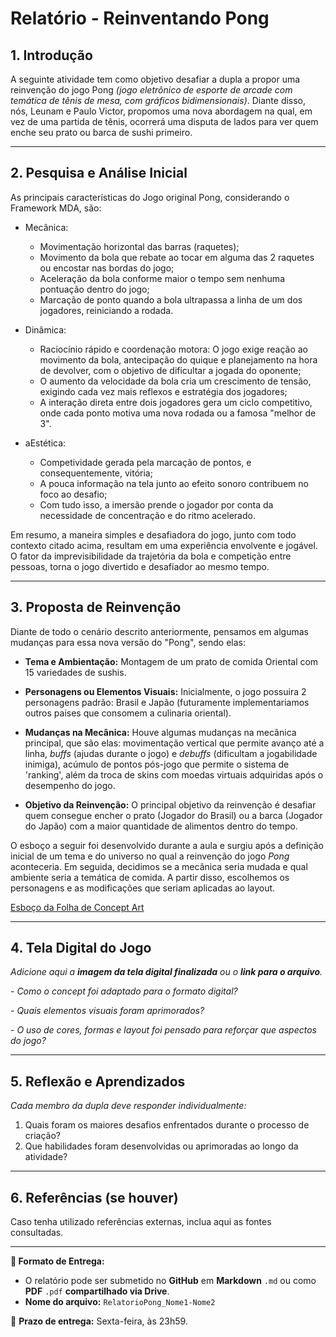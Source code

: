# Relatório - Reinventando Pong

## 1. Introdução  
A seguinte atividade tem como objetivo desafiar a dupla a propor uma reinvenção do jogo Pong _(jogo eletrônico de esporte de arcade com temática de tênis de mesa, com gráficos bidimensionais)_. Diante disso, nós, Leunam e Paulo Victor, propomos uma nova abordagem na qual, em vez de uma partida de tênis, ocorrerá uma disputa de lados para ver quem enche seu prato ou barca de sushi primeiro.
 
---

## 2. Pesquisa e Análise Inicial  
As principais características do Jogo original Pong, considerando o Framework MDA, são:
- Mecânica: 
    - Movimentação horizontal das barras (raquetes);
    - Movimento da bola que rebate ao tocar em alguma das 2 raquetes ou encostar nas bordas do jogo;
    - Aceleração da bola conforme maior o tempo sem nenhuma pontuação dentro do jogo;
    - Marcação de ponto quando a bola ultrapassa a linha de um dos jogadores, reiniciando a rodada.

- Dinâmica: 
    - Raciocínio rápido e coordenação motora: O jogo exige reação ao movimento da bola, antecipação do quique e planejamento na hora de devolver, com o objetivo de dificultar a jogada do oponente;
    - O aumento da velocidade da bola cria um crescimento de tensão, exigindo cada vez mais reflexos e estratégia dos jogadores;
    - A interação direta entre dois jogadores gera um ciclo competitivo, onde cada ponto motiva uma nova rodada ou a famosa "melhor de 3".

- aEstética: 
    - Competividade gerada pela marcação de pontos, e consequentemente, vitória;
    - A pouca informação na tela junto ao efeito sonoro contribuem no foco ao desafio;
    - Com tudo isso, a imersão prende o jogador por conta da necessidade de concentração e do ritmo acelerado.

Em resumo, a maneira simples e desafiadora do jogo, junto com todo contexto citado acima, resultam em uma experiência envolvente e jogável. O fator da imprevisibilidade da trajetória da bola e competição entre pessoas, torna o jogo divertido e desafiador ao mesmo tempo.

---

## 3. Proposta de Reinvenção  
Diante de todo o cenário descrito anteriormente, pensamos em algumas mudanças para essa nova versão do "Pong", sendo elas:

- **Tema e Ambientação:** Montagem de um prato de comida Oriental com 15 variedades de sushis.

- **Personagens ou Elementos Visuais:** Inicialmente, o jogo possuira 2 personagens padrão: Brasil e Japão (futuramente implementariamos outros paises que consomem a culinaria oriental).

- **Mudanças na Mecânica:** Houve algumas mudanças na mecânica principal, que são elas: movimentação vertical que permite avanço até a linha, *buffs* (ajudas durante o jogo) e *debuffs* (dificultam a jogabilidade inimiga), acúmulo de pontos pós-jogo que permite o sistema de 'ranking', além da troca de skins com moedas virtuais adquiridas após o desempenho do jogo.

- **Objetivo da Reinvenção:** O principal objetivo da reinvenção é desafiar quem consegue encher o prato (Jogador do Brasil) ou a barca (Jogador do Japão) com a maior quantidade de alimentos dentro do tempo.

O esboço a seguir foi desenvolvido durante a aula e surgiu após a definição inicial de um tema e do universo no qual a reinvenção do jogo *Pong* aconteceria. Em seguida, decidimos se a mecânica seria mudada e qual ambiente seria a temática de comida. A partir disso, escolhemos os personagens e as modificações que seriam aplicadas ao layout.

[Esboço da Folha de Concept Art](assets/esboco.png)

---

## 4. Tela Digital do Jogo  
*Adicione aqui a **imagem da tela digital finalizada** ou o **link para o arquivo**.*  

*- Como o concept foi adaptado para o formato digital?*

*- Quais elementos visuais foram aprimorados?*  

*- O uso de cores, formas e layout foi pensado para reforçar que aspectos do jogo?*  

---

## 5. Reflexão e Aprendizados  
*Cada membro da dupla deve responder individualmente:*  

1. Quais foram os maiores desafios enfrentados durante o processo de criação?
2. Que habilidades foram desenvolvidas ou aprimoradas ao longo da atividade?  

---

## 6. Referências (se houver)  
Caso tenha utilizado referências externas, inclua aqui as fontes consultadas.  

---

**📝 Formato de Entrega:**  
- O relatório pode ser submetido no **GitHub** em **Markdown** `.md` ou como **PDF** `.pdf` **compartilhado via Drive**.  
- **Nome do arquivo:** `RelatorioPong_Nome1-Nome2`  

📌 **Prazo de entrega:** Sexta-feira, às 23h59.

